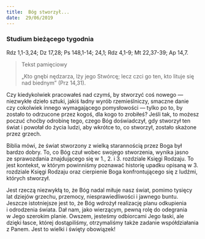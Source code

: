 ```yaml
---
title:  Bóg stworzył...
date:  29/06/2019
---
```


### Studium bieżącego tygodnia
Rdz 1,1-3,24; Dz 17,28; Ps 148,1-14; 24,1; Rdz 4,1-9; Mt 22,37-39; Ap 14,7.

> <p>Tekst pamięciowy</p>
> „Kto gnębi nędzarza, lży jego Stwórcę; lecz czci go ten, kto lituje się nad biednym” (Prz 14,31).

Czy kiedykolwiek pracowałeś nad czymś, by stworzyć coś nowego — niezwykłe dzieło sztuki, jakiś ładny wyrób rzemieślniczy, smaczne danie czy cokolwiek innego wymagającego pomysłowości — tylko po to, by zostało to odrzucone przez kogoś, dla kogo to zrobiłeś? Jeśli tak, to możesz poczuć choćby odrobinę tego, czego Bóg doświadczył, gdy stworzył ten świat i powołał do życia ludzi, aby wkrótce to, co stworzył, zostało skażone przez grzech.

Biblia mówi, że świat stworzony z wielką starannością przez Boga był bardzo dobry. To, co Bóg czuł wobec swojego stworzenia, wynika jasno ze sprawozdania znajdującego się w 1., 2. i 3. rozdziale Księgi Rodzaju. To jest kontekst, w którym powinniśmy poznawać historię upadku opisaną w 3. rozdziale Księgi Rodzaju oraz cierpienie Boga konfrontującego się z ludźmi, których stworzył.

Jest rzeczą niezwykłą to, że Bóg nadal miłuje nasz świat, pomimo tysięcy lat dziejów grzechu, przemocy, niesprawiedliwości i jawnego buntu. Jeszcze istotniejsze jest to, że Bóg wdrożył realizację planu odkupienia i odrodzenia świata. Dał nam, jako wierzącym, pewną rolę do odegrania w Jego szerokim planie. Owszem, jesteśmy odbiorcami Jego łaski, ale dzięki łasce, której dostąpiliśmy, otrzymaliśmy także zadanie współdziałania z Panem. Jest to wielki i święty obowiązek!